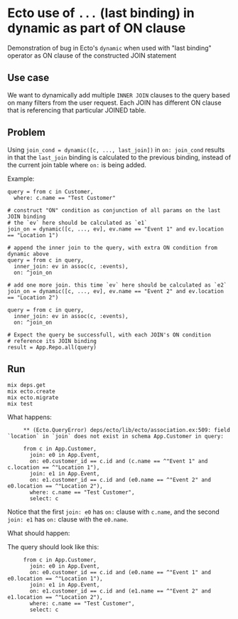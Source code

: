 # Ecto use of `...` (last binding) in dynamic as part of ON clause

Demonstration of bug in Ecto's `dynamic` when used with "last binding" operator
as ON clause of the constructed JOIN statement

## Use case

We want to dynamically add multiple `INNER JOIN` clauses to the query
based on many filters from the user request. Each JOIN has different ON clause
that is referencing that particular JOINED table.

## Problem

Using `join_cond = dynamic([c, ..., last_join])` in `on: join_cond` results
in that the `last_join` binding is calculated to the previous binding, instead of the current
join table where `on:` is being added.

Example:

```
query = from c in Customer,
  where: c.name == "Test Customer"

# construct "ON" condition as conjunction of all params on the last JOIN binding
# the `ev` here should be calculated as `e1`
join_on = dynamic([c, ..., ev], ev.name == "Event 1" and ev.location == "Location 1")

# append the inner join to the query, with extra ON condition from dynamic above
query = from c in query,
  inner_join: ev in assoc(c, :events),
  on: ^join_on

# add one more join. this time `ev` here should be calculated as `e2`
join_on = dynamic([c, ..., ev], ev.name == "Event 2" and ev.location == "Location 2")

query = from c in query,
  inner_join: ev in assoc(c, :events),
  on: ^join_on

# Expect the query be successfull, with each JOIN's ON condition
# reference its JOIN binding
result = App.Repo.all(query)
```

## Run

```
mix deps.get
mix ecto.create
mix ecto.migrate
mix test
```

What happens:

```
     ** (Ecto.QueryError) deps/ecto/lib/ecto/association.ex:509: field `location` in `join` does not exist in schema App.Customer in query:

     from c in App.Customer,
       join: e0 in App.Event,
       on: e0.customer_id == c.id and (c.name == ^"Event 1" and c.location == ^"Location 1"),
       join: e1 in App.Event,
       on: e1.customer_id == c.id and (e0.name == ^"Event 2" and e0.location == ^"Location 2"),
       where: c.name == "Test Customer",
       select: c
```

Notice that the first `join: e0` has `on:` clause with `c.name`, and the second
`join: e1` has `on:` clause with the `e0.name`.

What should happen:

The query should look like this:
```
     from c in App.Customer,
       join: e0 in App.Event,
       on: e0.customer_id == c.id and (e0.name == ^"Event 1" and e0.location == ^"Location 1"),
       join: e1 in App.Event,
       on: e1.customer_id == c.id and (e1.name == ^"Event 2" and e1.location == ^"Location 2"),
       where: c.name == "Test Customer",
       select: c
```
